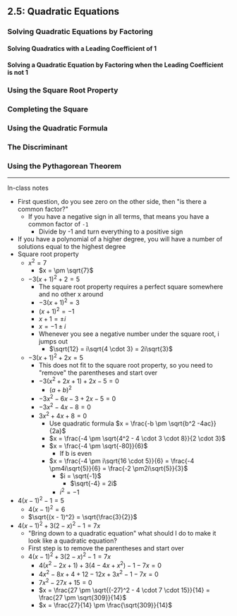## 2.5: Quadratic Equations
### Solving Quadratic Equations by Factoring
#### Solving Quadratics with a Leading Coefficient of 1
#### Solving a Quadratic Equation by Factoring when the Leading Coefficient is not 1
### Using the Square Root Property
### Completing the Square
### Using the Quadratic Formula
### The Discriminant
### Using the Pythagorean Theorem


---
In-class notes
- First question, do you see zero on the other side, then "is there a common factor?"
  - If you have a negative sign in all terms, that means you have a common factor of `-1`
    - Divide by -1 and turn everything to a positive sign
- If you have a polynomial of a higher degree, you will have a number of solutions equal to the highest degree
- Square root property
  - $x^2 = 7$
    - $x = \pm \sqrt{7}$
  - $-3(x + 1)^2 + 2 = 5$
    - The square root property requires a perfect square somewhere and no other x around
    - $-3(x + 1)^2 = 3$
    - $(x + 1)^2 = -1$
    - $x + 1 = \pm i$
    - $x = -1 \pm i$
    - Whenever you see a negative number under the square root, i jumps out
      - $\sqrt{12} = i\sqrt{4 \cdot 3} = 2i\sqrt{3}$
  - $-3(x + 1)^2 + 2x = 5$
    - This does not fit to the square root property, so you need to "remove" the parentheses and start over
    - $-3(x^2 + 2x + 1) + 2x - 5 = 0$
      - $(a + b)^2$
    - $-3x^2 - 6x - 3 + 2x - 5 = 0$
    - $-3x^2 - 4x - 8 = 0$
    - $3x^2 + 4x + 8 = 0$
      - Use quadratic formula $x = \frac{-b \pm \sqrt{b^2 -4ac}}{2a}$
      - $x = \frac{-4 \pm \sqrt{4^2 - 4 \cdot 3 \cdot 8}}{2 \cdot 3}$
      - $x = \frac{-4 \pm \sqrt{-80}}{6}$
        - If b is even
      - $x = \frac{-4 \pm i\sqrt{16 \cdot 5}}{6} = \frac{-4 \pm4i\sqrt{5}}{6} = \frac{-2 \pm2i\sqrt{5}}{3}$
        - $i = \sqrt{-1}$
          - $\sqrt{-4} = 2i$
        - $i^2 = -1$
- $4(x - 1)^2 -1 = 5$
  - $4(x - 1)^2 = 6$
  - $\sqrt{(x - 1)^2} = \sqrt{\frac{3}{2}}$
- $4(x - 1)^2 + 3(2 - x)^2 - 1 = 7x$
  - "Bring down to a quadratic equation" what should I do to make it look like a quadratic equation?
  - First step is to remove the parentheses and start over
  - $4(x - 1)^2 + 3(2 - x)^2 - 1 = 7x$
    - $4(x^2 - 2x + 1) + 3(4 - 4x + x^2) - 1 - 7x = 0$
    - $4x^2 - 8x + 4 + 12 - 12x + 3x^2 - 1 - 7x = 0$
    - $7x^2 - 27x + 15 = 0$
    - $x = \frac{27 \pm \sqrt{(-27)^2 - 4 \cdot 7 \cdot 15}}{14} = \frac{27 \pm \sqrt{309}}{14}$
    - $x = \frac{27}{14} \pm \frac{\sqrt{309}}{14}$